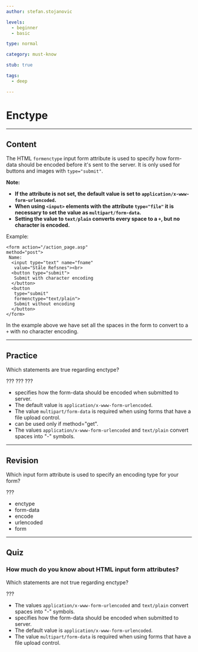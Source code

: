 ```yaml
---
author: stefan.stojanovic

levels:
  - beginner
  - basic

type: normal

category: must-know

stub: true

tags:
  - deep

---
```

# Enctype
---
## Content

The HTML `formenctype` input form attribute is used to specify how form-data should be encoded before it's sent to the server.
It is only used for buttons and images with `type="submit"`.

**Note:**
 - **If the attribute is not set, the default value is set to `application/x-www-form-urlencoded`.**
 - **When using `<input>` elements with the attribute `type="file"` it is necessary to set the value as `multipart/form-data`.**
 - **Setting the value to `text/plain` converts every space to a `+`, but no character is encoded.**
 
 Example:
 ```
<form action="/action_page.asp" 
 method="post">
  Name: 
   <input type="text" name="fname"
    value="Ståle Refsnes"><br>
   <button type="submit">
    Submit with character encoding
   </button>
   <button
    type="submit" 
    formenctype="text/plain">
    Submit without encoding
   </button>
</form>
```

In the example above we have set all the spaces in the form to convert to a `+` with no character encoding.

---
## Practice

Which statements are true regarding enctype?

???
???
???

* specifies how the form-data should be encoded when submitted to server.
* The default value is `application/x-www-form-urlencoded`.
* The value `multipart/form-data` is required when using forms that have a file upload control.
* can be used only if method="get".
* The values `application/x-www-form-urlencoded` and `text/plain` convert spaces into "-" symbols.

---
## Revision

Which input form attribute is used to specify an encoding type for your form?

???

* enctype
* form-data
* encode
* urlencoded
* form


---
## Quiz

### How much do you know about HTML input form attributes?

Which statements are not true regarding enctype?

???

* The values `application/x-www-form-urlencoded` and `text/plain` convert spaces into "-" symbols.
* specifies how the form-data should be encoded when submitted to server.
* The default value is `application/x-www-form-urlencoded`.
* The value `multipart/form-data` is required when using forms that have a file upload control.
